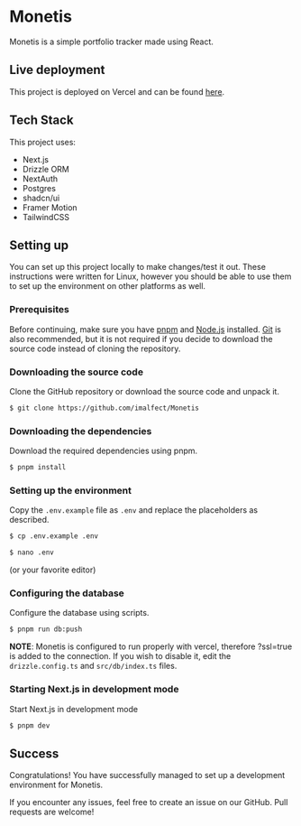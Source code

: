 # Monetis
Monetis is a simple portfolio tracker made using React.

## Live deployment
This project is deployed on Vercel and can be found [here](https://monetis.vercel.app/).

## Tech Stack
This project uses:
- Next.js
- Drizzle ORM
- NextAuth
- Postgres
- shadcn/ui
- Framer Motion
- TailwindCSS

## Setting up
You can set up this project locally to make changes/test it out. These instructions were written for Linux, however you should be able to use them to set up the environment on other platforms as well.

### Prerequisites
Before continuing, make sure you have [pnpm](https://pnpm.io/) and [Node.js](https://nodejs.org/en) installed. [Git](https://git-scm.com/) is also recommended, but it is not required if you decide to download the source code instead of cloning the repository.

### Downloading the source code
Clone the GitHub repository or download the source code and unpack it.

```bash
$ git clone https://github.com/imalfect/Monetis
```

### Downloading the dependencies
Download the required dependencies using pnpm.

```bash
$ pnpm install
```

### Setting up the environment
Copy the `.env.example` file as `.env` and replace the placeholders as described.

```bash
$ cp .env.example .env
```

```bash
$ nano .env
```
(or your favorite editor)

### Configuring the database
Configure the database using scripts.

```bash
$ pnpm run db:push
```
**NOTE**: Monetis is configured to run properly with vercel, therefore ?ssl=true is added to the connection. If you wish to disable it, edit the `drizzle.config.ts` and `src/db/index.ts` files.

### Starting Next.js in development mode
Start Next.js in development mode

```bash
$ pnpm dev
```

## Success
Congratulations! You have successfully managed to set up a development environment for Monetis.

If you encounter any issues, feel free to create an issue on our GitHub. Pull requests are welcome!

